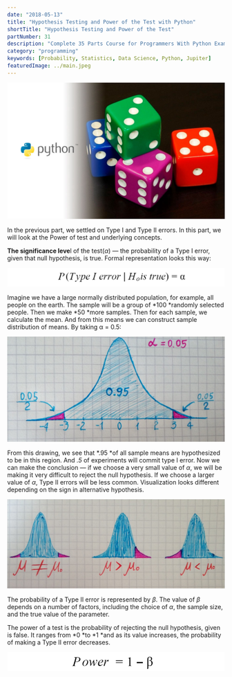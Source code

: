```yaml
---
date: "2018-05-13"
title: "Hypothesis Testing and Power of the Test with Python"
shortTitle: "Hypothesis Testing and Power of the Test"
partNumber: 31
description: "Complete 35 Parts Course for Programmers With Python Examples in Jupiter"
category: "programming"
keywords: [Probability, Statistics, Data Science, Python, Jupiter]
featuredImage: ../main.jpeg
---
```


![](../main.jpeg)

In the previous part, we settled on Type I and Type II errors. In this part, we will look at the Power of test and underlying concepts.

**The significance leve**l of the test(*α*) — the probability of a Type I error, given that null hypothesis, is true. Formal representation looks this way:

![probability of a Type I error](probability.png)

Imagine we have a large normally distributed population, for example, all people on the earth. The sample will be a group of *100 *randomly selected people. Then we make *50 *more samples. Then for each sample, we calculate the mean. And from this means we can construct sample distribution of means. By taking α = 0.5:

![](draw.jpeg)

From this drawing, we see that *.95 *of all sample means are hypothesized to be in this region. And *.5* of experiments will commit type I error. Now we can make the conclusion — if we choose a very small value of *α*, we will be making it very difficult to reject the null hypothesis. If we choose a larger value of *α*, Type II errors will be less common. Visualization looks different depending on the sign in alternative hypothesis.

![](vizual.jpeg)

The probability of a Type II error is represented by *β*. The value of *β* depends on a number of factors, including the choice of *α*, the sample size, and the true value of the parameter.

The power of a test is the probability of rejecting the null hypothesis, given is false. It ranges from *0 *to *1 *and as its value increases, the probability of making a Type II error decreases.

![](power.png)
